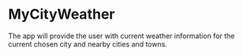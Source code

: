 # MyCityWeather
The app will provide the user with current weather information for the current chosen city and nearby cities and towns. 
